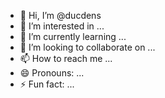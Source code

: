 - 👋 Hi, I’m @ducdens
- 👀 I’m interested in ...
- 🌱 I’m currently learning ...
- 💞️ I’m looking to collaborate on ...
- 📫 How to reach me ...
- 😄 Pronouns: ...
- ⚡ Fun fact: ...

<!---
ducdens/ducdens is a ✨ special ✨ repository because its `README.md` (this file) appears on your GitHub profile.
You can click the Preview link to take a look at your changes.
--->
